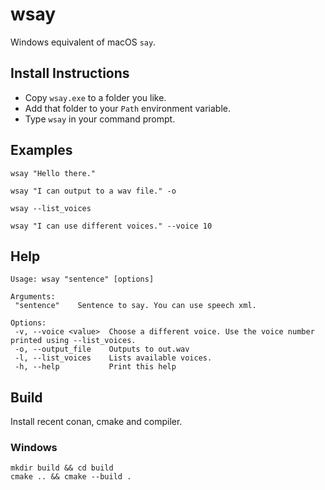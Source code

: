 # wsay

Windows equivalent of macOS `say`.

## Install Instructions
- Copy `wsay.exe` to a folder you like.
- Add that folder to your `Path` environment variable.
- Type `wsay` in your command prompt.

## Examples

```
wsay "Hello there."

wsay "I can output to a wav file." -o

wsay --list_voices

wsay "I can use different voices." --voice 10
```

## Help
```
Usage: wsay "sentence" [options]

Arguments:
 "sentence"    Sentence to say. You can use speech xml.

Options:
 -v, --voice <value>  Choose a different voice. Use the voice number printed using --list_voices.
 -o, --output_file    Outputs to out.wav
 -l, --list_voices    Lists available voices.
 -h, --help           Print this help
```

## Build
Install recent conan, cmake and compiler.

### Windows
```
mkdir build && cd build
cmake .. && cmake --build .
```
